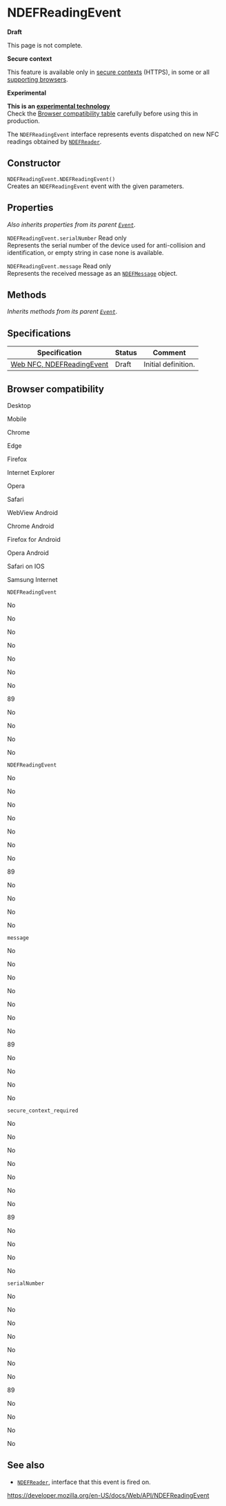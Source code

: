NDEFReadingEvent
================

**Draft**

This page is not complete.

**Secure context**

This feature is available only in [secure contexts](https://developer.mozilla.org/en-US/docs/Web/Security/Secure_Contexts) (HTTPS), in some or all [supporting browsers](#browser_compatibility).

**Experimental**

**This is an [experimental technology](https://developer.mozilla.org/en-US/docs/MDN/Guidelines/Conventions_definitions#experimental)**  
Check the [Browser compatibility table](#browser_compatibility) carefully before using this in production.

The `NDEFReadingEvent` interface represents events dispatched on new NFC readings obtained by [`NDEFReader`](ndefreader).

Constructor
-----------

<span class="page-not-created">`NDEFReadingEvent.NDEFReadingEvent()`</span>  
Creates an `NDEFReadingEvent` event with the given parameters.

Properties
----------

*Also inherits properties from its parent [`Event`](event)*.

 <span class="page-not-created">`NDEFReadingEvent.serialNumber`</span> <span class="badge inline readonly">Read only </span>   
Represents the serial number of the device used for anti-collision and identification, or empty string in case none is available.

 <span class="page-not-created">`NDEFReadingEvent.message`</span> <span class="badge inline readonly">Read only </span>   
Represents the received message as an [`NDEFMessage`](ndefmessage) object.

Methods
-------

*Inherits methods from its parent [`Event`](event)*.

Specifications
--------------

<table><thead><tr class="header"><th>Specification</th><th>Status</th><th>Comment</th></tr></thead><tbody><tr class="odd"><td><a href="https://w3c.github.io/web-nfc/#dom-ndefreadingevent">Web NFC, NDEFReadingEvent</a></td><td>Draft</td><td>Initial definition.</td></tr></tbody></table>

Browser compatibility
---------------------

Desktop

Mobile

Chrome

Edge

Firefox

Internet Explorer

Opera

Safari

WebView Android

Chrome Android

Firefox for Android

Opera Android

Safari on IOS

Samsung Internet

`NDEFReadingEvent`

No

No

No

No

No

No

No

89

No

No

No

No

`NDEFReadingEvent`

No

No

No

No

No

No

No

89

No

No

No

No

`message`

No

No

No

No

No

No

No

89

No

No

No

No

`secure_context_required`

No

No

No

No

No

No

No

89

No

No

No

No

`serialNumber`

No

No

No

No

No

No

No

89

No

No

No

No

See also
--------

-   [`NDEFReader`](ndefreader), interface that this event is fired on.

<a href="https://developer.mozilla.org/en-US/docs/Web/API/NDEFReadingEvent" class="_attribution-link">https://developer.mozilla.org/en-US/docs/Web/API/NDEFReadingEvent</a>
